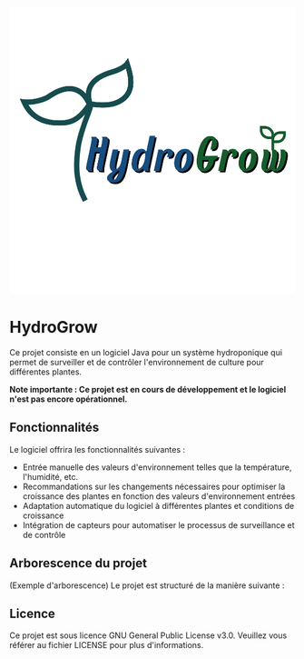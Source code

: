 ![HydroGrow logo](/images/HydroGrow-mini.png)

# HydroGrow

Ce projet consiste en un logiciel Java pour un système hydroponique qui permet de surveiller et de contrôler l'environnement de culture pour différentes plantes.

**Note importante : Ce projet est en cours de développement et le logiciel n'est pas encore opérationnel.**

## Fonctionnalités

Le logiciel offrira les fonctionnalités suivantes :

- Entrée manuelle des valeurs d'environnement telles que la température, l'humidité, etc.
- Recommandations sur les changements nécessaires pour optimiser la croissance des plantes en fonction des valeurs d'environnement entrées
- Adaptation automatique du logiciel à différentes plantes et conditions de croissance
- Intégration de capteurs pour automatiser le processus de surveillance et de contrôle


## Arborescence du projet

(Exemple d'arborescence)
Le projet est structuré de la manière suivante :
<!--
tree /f

Code : 
```

```
-->

## Licence

Ce projet est sous licence GNU General Public License v3.0. Veuillez vous référer au fichier LICENSE pour plus d'informations.

